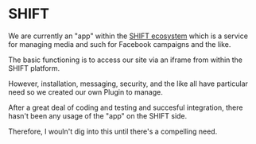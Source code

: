 # SHIFT #

We are currently an "app" within the [SHIFT ecosystem](http://www.shift.com/) which is a service for managing media and such for Facebook campaigns and the like.

The basic functioning is to access our site via an iframe from within the SHIFT platform. 

However, installation, messaging, security, and the like all have particular need so we created our own Plugin to manage.

After a great deal of coding and testing and succesful integration, there hasn't been any usage of the "app" on the SHIFT side. 

Therefore, I wouln't dig into this until there's a compelling need.